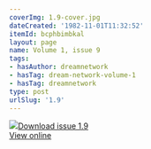 ```yaml
---
coverImg: 1.9-cover.jpg
dateCreated: '1982-11-01T11:32:52'
itemId: bcphbimbkal
layout: page
name: Volume 1, issue 9
tags:
- hasAuthor: dreamnetwork
- hasTag: dream-network-volume-1
- hasTag: dreamnetwork
type: post
urlSlug: '1.9'
---
```

<img class="card-journal-img" src="../images/1.9-rect.jpg"/><a href="../files/pdfs/Volume_1/1.9_Dream_Network_Bulletin_Vol.1_No.9_-_Pages_are_cut.pdf" download="">Download issue 1.9</a><br><a href="../files/pdfs/Volume_1/1.9_Dream_Network_Bulletin_Vol.1_No.9_-_Pages_are_cut.pdf">View online</a>